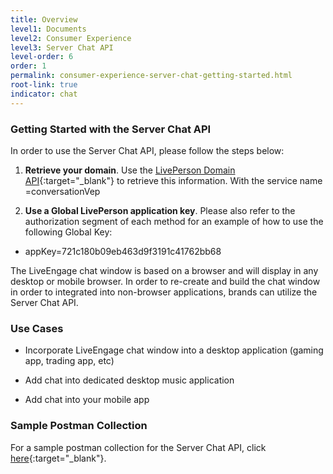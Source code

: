 ```yaml
---
title: Overview
level1: Documents
level2: Consumer Experience
level3: Server Chat API
level-order: 6
order: 1
permalink: consumer-experience-server-chat-getting-started.html
root-link: true
indicator: chat
---
```


### Getting Started with the Server Chat API

In order to use the Server Chat API, please follow the steps below:

1. **Retrieve your domain**. Use the [LivePerson Domain API](agent-domain-domain-api.html){:target="_blank"} to retrieve this information. With the service name =conversationVep

2. **Use a Global LivePerson application key**. Please also refer to the authorization segment of each method for an example of how to use the following Global Key:

  - appKey=721c180b09eb463d9f3191c41762bb68

The LiveEngage chat window is based on a browser and will display in any desktop or mobile browser. In order to re-create and build the chat window in order to integrated into non-browser applications, brands can utilize the Server Chat API.

### Use Cases

- Incorporate LiveEngage chat window into a desktop application (gaming app, trading app, etc)

- Add chat into dedicated desktop music application

- Add chat into your mobile app

### Sample Postman Collection

For a sample postman collection for the Server Chat API, click [here](consumer-experience-server-chat-sample.html){:target="_blank"}.
